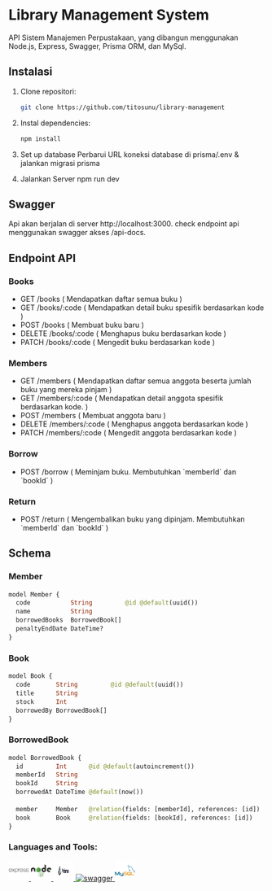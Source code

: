 # Library Management System

API Sistem Manajemen Perpustakaan, yang dibangun menggunakan Node.js, Express, Swagger, Prisma ORM, dan MySql.

## Instalasi

1. Clone repositori:
   ```sh
   git clone https://github.com/titosunu/library-management
   ```
2. Instal dependencies:
   ```sh
   npm install
   ```
3. Set up database
   Perbarui URL koneksi database di prisma/.env & jalankan migrasi prisma

4. Jalankan Server
   npm run dev

## Swagger

Api akan berjalan di server http://localhost:3000. check endpoint api menggunakan swagger akses /api-docs.

## Endpoint API

### Books

- GET /books ( Mendapatkan daftar semua buku )
- GET /books/:code ( Mendapatkan detail buku spesifik berdasarkan kode )
- POST /books ( Membuat buku baru )
- DELETE /books/:code ( Menghapus buku berdasarkan kode )
- PATCH /books/:code ( Mengedit buku berdasarkan kode )

### Members

- GET /members ( Mendapatkan daftar semua anggota beserta jumlah buku yang mereka pinjam )
- GET /members/:code ( Mendapatkan detail anggota spesifik berdasarkan kode. )
- POST /members ( Membuat anggota baru )
- DELETE /members/:code ( Menghapus anggota berdasarkan kode )
- PATCH /members/:code ( Mengedit anggota berdasarkan kode )

### Borrow

- POST /borrow ( Meminjam buku. Membutuhkan \`memberId\` dan \`bookId\` )

### Return

- POST /return ( Mengembalikan buku yang dipinjam. Membutuhkan \`memberId\` dan \`bookId\` )

## Schema

### Member

```graphql
model Member {
  code           String         @id @default(uuid())
  name           String
  borrowedBooks  BorrowedBook[]
  penaltyEndDate DateTime?
}
```

### Book

```graphql
model Book {
  code       String         @id @default(uuid())
  title      String
  stock      Int
  borrowedBy BorrowedBook[]
}
```

### BorrowedBook

```graphql
model BorrowedBook {
  id         Int      @id @default(autoincrement())
  memberId   String
  bookId     String
  borrowedAt DateTime @default(now())

  member     Member   @relation(fields: [memberId], references: [id])
  book       Book     @relation(fields: [bookId], references: [id])
}
```

<h3 align="left">Languages and Tools:</h3>
<p align="left"><a href="https://expressjs.com" target="_blank" rel="noreferrer"> <img src="https://raw.githubusercontent.com/devicons/devicon/master/icons/express/express-original-wordmark.svg" alt="express" width="40" height="40"/> </a> <a href="https://nodejs.org" target="_blank" rel="noreferrer"> <img src="https://raw.githubusercontent.com/devicons/devicon/master/icons/nodejs/nodejs-original-wordmark.svg" alt="nodejs" width="40" height="40"/> </a><a href="https://www.prisma.io/" target="_blank" rel="noreferrer"> <img src="https://raw.githubusercontent.com/prisma/presskit/main/Assets/Preview-Prisma-DarkLogo.png" alt="prisma" width="40" height="40"/> </a> <a href="https://swagger.io/" target="_blank" rel="noreferrer"> <img src="https://raw.githubusercontent.com/swagger-api/swagger.io/wordpress/images/assets/SWU-logo-clr.png" alt="swagger" width="40" height="40"/> </a> <a href="https://www.mysql.com/" target="_blank" rel="noreferrer"> <img src="https://raw.githubusercontent.com/devicons/devicon/master/icons/mysql/mysql-original-wordmark.svg" alt="swagger" width="40" height="40"/> </a> </p>
